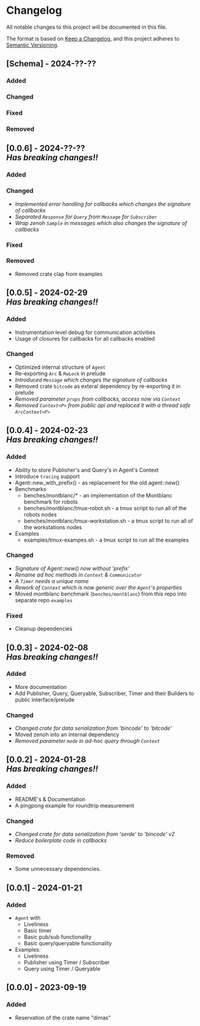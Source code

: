 # Changelog

All notable changes to this project will be documented in this file.

The format is based on [Keep a Changelog](https://keepachangelog.com/en/1.0.0/),
and this project adheres to [Semantic Versioning](https://semver.org/spec/v2.0.0.html).

## [Schema] - 2024-??-??

### Added

### Changed

### Fixed

### Removed


## [0.0.6] - 2024-??-?? <br>_Has breaking changes!!_

### Added

### Changed
- _Implemented error handling for callbacks which changes the signature of callbacks_
- _Separated `Response` for `Query` from `Message` for `Subscriber`_
- _Wrap zenoh `Sample` in messages which also changes the signature of callbacks_

### Fixed

### Removed
- Removed crate clap from examples

## [0.0.5] - 2024-02-29 <br>_Has breaking changes!!_

### Added
- Instrumentation level debug for communication activities
- Usage of closures for callbacks for all callbacks enabled

### Changed
- Optimized internal structure of `Agent`
- Re-exporting `Arc` & `RwLock` in prelude
- _Introduced `Message` which changes the signature of callbacks_
- Removed crate `bitcode` as exteral dependency by re-exporting it in prelude
- _Removed parameter `props` from callbacks, access now via `Context`_
- _Removed `Context<P>` from public api and replaced it with a thread safe `ArcContext<P>`_


## [0.0.4] - 2024-02-23 <br>_Has breaking changes!!_

### Added
- Ability to store Publisher's and Query's in Agent's Context
- Introduce `tracing` support
- Agent::new_with_prefix() - as replacement for the old agent::new()
- Benchmarks
  - benches/montblanc/* - an implementation of the Montblanc benchmark for robots
  - benches/montblanc/tmux-robot.sh - a tmux script to run all of the robots nodes
  - benches/montblanc/tmux-workstation.sh - a tmux script to run all of the workstations nodes
- Examples
  - examples/tmux-exampes.sh - a tmux script to run all the examples

### Changed
- _Signature of Agent::new() now without 'prefix'_
- _Rename ad hoc methods in `Context` & `Communicator`_
- _A `Timer` needs a unique name_
- _Rework of `Context` which is now generic over the `Agent`'s properties_
- Moved montblanc benchmark (`benches/montblanc`) from this repo into separate repo `examples`

### Fixed
- Cleanup dependencies


## [0.0.3] - 2024-02-08 <br>_Has breaking changes!!_

### Added
- More documentation
- Add Publisher, Query, Queryable, Subscriber, Timer and their Builders to public interface/prelude

### Changed
- _Changed crate for data serialization from 'bincode' to 'bitcode'_
- Moved zenoh into an internal dependency
- _Removed parameter `mode` in ad-hoc query through `Context`_

## [0.0.2] - 2024-01-28 <br>_Has breaking changes!!_

### Added
- README's & Documentation
- A pingpong example for roundtrip measurement

### Changed
- _Changed crate for data serialization from 'serde' to 'bincode' v2_
- _Reduce boilerplate code in callbacks_

### Removed
- Some unnecessary dependencies.


## [0.0.1] - 2024-01-21

### Added
- `Agent` with
  - Liveliness
  - Basic timer
  - Basic pub/sub functionality
  - Basic query/queryable functionality
- Examples: 
  - Liveliness
  - Publisher using Timer / Subscriber
  - Query using Timer / Queryable


## [0.0.0] - 2023-09-19

### Added
- Reservation of the crate name "dimas"

